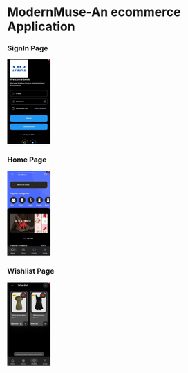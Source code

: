 # ModernMuse-An ecommerce Application


### SignIn Page
<img src="assets/images/readmeImages/signin.jpg" alt="SignIn Page" width="100"/>

### Home Page
<img src="assets/images/readmeImages/Home.jpg" alt="Home Page" width="100"/>

### Wishlist Page
<img src="assets/images/readmeImages/wish.jpg" alt="Wishlist Page" width="100"/>



